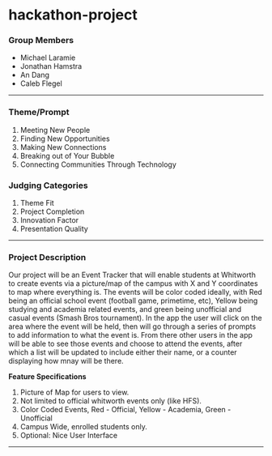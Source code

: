 # hackathon-project
### Group Members
  - Michael Laramie
  - Jonathan Hamstra
  - An Dang
  - Caleb Flegel
---
### Theme/Prompt
  1. Meeting New People
  2. Finding New Opportunities
  3. Making New Connections
  4. Breaking out of Your Bubble
  5. Connecting Communities Through Technology
### Judging Categories
  1. Theme Fit
  2. Project Completion
  3. Innovation Factor
  4. Presentation Quality
---
### Project Description
Our project will be an Event Tracker that will enable students at Whitworth to create events via a picture/map of the campus with X and Y coordinates to map where everything is. The events will be color coded ideally, with Red being an official school event (football game, primetime, etc), Yellow being studying and academia related events, and green being unofficial and casual events (Smash Bros tournament). In the app the user will click on the area where the event will be held, then will go through a series of prompts to add information to what the event is. From there other users in the app will be able to see those events and choose to attend the events, after which a list will be updated to include either their name, or a counter displaying how mnay will be there.

**Feature Specifications**
  1. Picture of Map for users to view.
  2. Not limited to official whitworth events only (like HFS).
  3. Color Coded Events, Red - Official, Yellow - Academia, Green - Unofficial
  4. Campus Wide, enrolled students only.
  5. Optional: Nice User Interface
---
